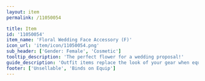 ```yaml
---
layout: item
permalink: /11050054

title: Item
id: '11050054'
item_name: 'Floral Wedding Face Accessory (F)'
icon_url: 'item/icon/11050054.png'
sub_header: ['Gender: Female', 'Cosmetic']
tooltip_description: 'The perfect flower for a wedding proposal!'
guide_description: 'Outfit items replace the look of your gear when equipped.'
footer: ['Unsellable', 'Binds on Equip']
---
```


